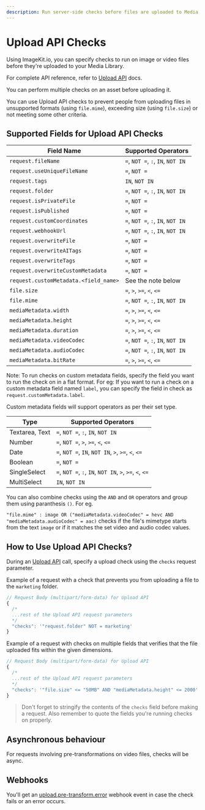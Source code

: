 ```yaml
---
description: Run server-side checks before files are uploaded to Media Library.
---
```


# Upload API Checks

Using ImageKit.io, you can specify checks to run on image or video files before they're uploaded to your Media Library.

For complete API reference, refer to [Upload API](../api-reference/upload-file-api/) docs.

You can perform multiple checks on an asset before uploading it.

You can use Upload API checks to prevent people from uploading files in unsupported formats (using `file.mime`), exceeding size (using `file.size`) or not meeting some other criteria.

## Supported Fields for Upload API Checks

| Field Name                            | Supported Operators               |
| ------------------------------------- | --------------------------------- |
| `request.fileName`                    | `=`, `NOT =`, `:`, `IN`, `NOT IN` |
| `request.useUniqueFileName`           | `=`, `NOT =`                      |
| `request.tags`                        | `IN`, `NOT IN`                    |
| `request.folder`                      | `=`, `NOT =`, `:`, `IN`, `NOT IN` |
| `request.isPrivateFile`               | `=`, `NOT =`                      |
| `request.isPublished`                 | `=`, `NOT =`                      |
| `request.customCoordinates`           | `=`, `NOT =`, `:`, `IN`, `NOT IN` |
| `request.webhookUrl`                  | `=`, `NOT =`, `:`, `IN`, `NOT IN` |
| `request.overwriteFile`               | `=`, `NOT =`                      |
| `request.overwriteAITags`             | `=`, `NOT =`                      |
| `request.overwriteTags`               | `=`, `NOT =`                      |
| `request.overwriteCustomMetadata`     | `=`, `NOT =`                      |
| `request.customMetadata.<field_name>` | See the note below                |
| `file.size`                           | `=`, `>`, `>=`, `<`, `<=`         |
| `file.mime`                           | `=`, `NOT =`, `:`, `IN`, `NOT IN` |
| `mediaMetadata.width`                 | `=`, `>`, `>=`, `<`, `<=`         |
| `mediaMetadata.height`                | `=`, `>`, `>=`, `<`, `<=`         |
| `mediaMetadata.duration`              | `=`, `>`, `>=`, `<`, `<=`         |
| `mediaMetadata.videoCodec`            | `=`, `NOT =`, `:`, `IN`, `NOT IN` |
| `mediaMetadata.audioCodec`            | `=`, `NOT =`, `:`, `IN`, `NOT IN` |
| `mediaMetadata.bitRate`               | `=`, `>`, `>=`, `<`, `<=`         |

Note:
To run checks on custom metadata fields, specify the field you want to run the check on in a flat format.
For eg: If you want to run a check on a custom metadata field named `label`, you can specify the field in check as `request.customMetadata.label`.

Custom metadata fields will support operators as per their set type.

| Type           | Supported Operators                                     |
| -------------- | ------------------------------------------------------- |
| Textarea, Text | `=`, `NOT =`, `:`, `IN`, `NOT IN`                       |
| Number         | `=`, `NOT =`, `>`, `>=`, `<`, `<=`                      |
| Date           | `=`, `NOT =`, `IN`, `NOT IN`, `>`, `>=`, `<`, `<=`      |
| Boolean        | `=`, `NOT =`                                            |
| SingleSelect   | `=`, `NOT =`, `:`, `IN`, `NOT IN`, `>`, `>=`, `<`, `<=` |
| MultiSelect    | `IN`, `NOT IN`                                          |

You can also combine checks using the `AND` and `OR` operators and group them using paranthesis `()`. For eg.

`"file.mime" : image OR ("mediaMetadata.videoCodec" = hevc AND "mediaMetadata.audioCodec" = aac)` checks if the file's mimetype starts from the text `image` or if it matches the set video and audio codec values.

## How to Use Upload API Checks?

During an [Upload API](../../api-reference/upload-file-api/README.md) call, specify a upload check using the `checks` request parameter.

Example of a request with a check that prevents you from uploading a file to the `marketing` folder.

```javascript
// Request Body (multipart/form-data) for Upload API
{
  /*
  ...rest of the Upload API request parameters
  */
  "checks": '"request.folder" NOT = marketing'
}
```

Example of a request with checks on multiple fields that verifies that the file uploaded fits within the given dimensions.

```javascript
// Request Body (multipart/form-data) for Upload API
{
  /*
  ...rest of the Upload API request parameters
  */
  "checks": '"file.size" <= "50MB" AND "mediaMetadata.height" <= 2000'
}
```

> Don't forget to stringify the contents of the `checks` field before making a request.
> Also remember to quote the fields you're running checks on properly.

## Asynchronous behaviour

For requests involving pre-transformations on video files, checks will be async.

## Webhooks

You'll get an [upload.pre-transform.error](./pre-post-transformation/pre-post-tr-webhook-events.md#uploadpre-transformerror) webhook event in case the check fails or an error occurs.
